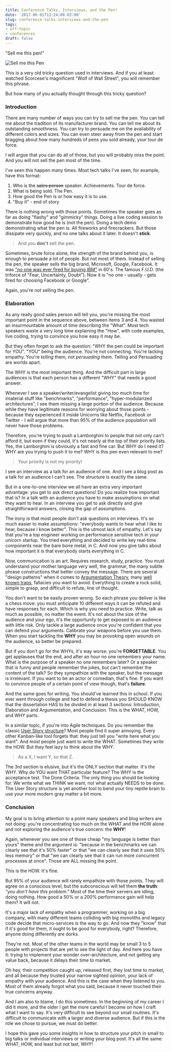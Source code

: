 ```yaml
---
title: Conference Talks, Interviews, and the Pen!
date: '2017-06-01T13:24:00-03:00'
slug: conference-talks-interviews-and-the-pen
tags:
- off-topic
- conferences
draft: false
---
```


"Sell me this pen!"

![Sell me this Pen](https://akitaonrails.s3.amazonaws.com/assets/image_asset/image/621/sell_me_this_pen.jpg)

This is a very old tricky question used in interviews. And if you at least watched Scorcese's magnificent "Wolf of Wall Street", you will remember this phrase.

But how many of you actually thought through this tricky question?

### Introduction

There are many number of ways you can try to sell me the pen. You can tell me about the tradition of its manufacturer brand. You can tell me about its outstanding smoothness. You can try to persuade me on the availability of different colors and sizes. You can even steer away from the pen and start bragging about how many hundreds of pens you sold already, your tour de force.

I will argue that you can do all of those, but you will probably miss the point. And you will not sell the pen most of the time.

I've seen this happen many times. Most tech talks I've seen, for example, have this format:

1. Who is the ~~sales person~~ speaker. Achievements. Tour de force.
2. What is being sold. The Pen.
3. How good the Pen is or how easy it is to use.
4. "Buy it" - end of story

There is nothing wrong with those points. Sometimes the speaker goes as far as doing "flashy" and "gimmicky" things. Doing a live coding session to demonstrate how good he is (not the pen). Doing a tech demo demonstrating what the pen is. All fireworks and firecrackers. But those dissipate very quickly, and no one talks about it later. It doesn't **stick**.

> And you **don't** sell the pen.

Sometimes, brute force alone, the strength of the brand behind you, is enough to persuade a lot of people. But not most of them. Instead of selling the pen, the speaker sells the big brand, Microsoft, Google, Facebook. It was ["no one was ever fired for buying IBM"](https://en.wikipedia.org/wiki/Fear,_uncertainty_and_doubt) in 60's. The famous F.U.D. (the triforce of "Fear, Uncertainty, Doubt"). Now it is "no one - usually - gets fired for choosing Facebook or Google".

Again, you're not selling the pen.

### Elaboration

As any really good sales person will tell you, you're missing the most important point in the sequence above, between items 3 and 4. You wasted an insurmountable amount of time describing the "What". Most tech speakers waste a very long time explaining the "How", with code examples, live coding, trying to convince you how easy it may be.

But they often forget to ask the question: "WHY the pen could be important for YOU". "YOU" being the audience. You're not connecting. You're lacking empathy. You're _telling_ them, not _persuading_ them. Telling and Persuading are worlds apart.

The WHY is the most important thing. And the difficult part in large audiences is that each person has a different "WHY" that needs a good answer.

Whenever I see a speaker/writer/evangelist giving too much time for imaterial stuff like "benchmarks", "performance", "hyper-modularized architectures", I see them missing a large portion of the audience. Because while they have legitimate reasons for worrying about those points - because they experienced it inside Unicorns like Netflix, Facebook or Twitter - I will argue that more than 95% of the audience population will never have those problems.

Therefore, you're trying to push a Lamborghini to people that not only can't afford it, but even if they could, it's not nearly at the top of their priority lists. Yes, the Lamborghini is obviously a fast and fine car. But WHY do I need it? WHY are you trying to push it to me? WHY is this pen even relevant to me?

> Your priority is not my priority!

I see an interview as a talk for an audience of one. And I see a blog post as a talk for an audience I can't see. The structure is exactly the same.

But in a one-to-one interview we all have an extra very important advantage: you get to ask direct questions! Do you realize how important that is? In a talk with an audience you have to make assumptions on what they want to hear. In an interview you get to ask directly and give straightforward answers, closing the gap of assumptions.

The irony is that most people don't ask questions on interviews. It's so much easier to make assumptions: "everybody wants to hear what I like to hear, because I know better". This is the utmost lack of empathy. Let's say that you're a top engineer working on performance sensitive tech in your unicorn startup. You tried everything and decided to write key real-time components near the bare bone metal, in C. And now you give talks about how important it is that everybody starts everything in C.

Now, communication is an art. Requires research, study, practice. You must understand your mother language very well, the grammar, the many subtle phrase constructions that better convey the message. There are several "design patterns" when it comes to [Argumentation Theory](https://en.wikipedia.org/wiki/Argumentation_theory), many [well known traps](https://en.wikipedia.org/wiki/List_of_fallacies), fallacies you want to avoid. Everything to create a rock solid, simple to grasp, and difficult to refute, line of thought.

You don't want to be easily proven wrong. So each phrase you deliver is like a chess move: you must anticipate 10 different ways it can be refuted and have responses for each. Which is why you need to practice. Write, talk as much as possible, no matter the event. It's not about the size of the audience and your ego, it's the opportunity to get exposed to an audience with little risk. Only tackle a large audience once you're confident that you can defend your arguments. Calibrate your weapons before you use them. When you start tackling the **WHY** you may be provoking open wounds on the audience, so better be prepared.

But if you don't go for the WHYs, it's way worse: you're **FORGETTABLE**. You get applauses that the end, and after an hour no one remembers your name. What is the purpose of a speaker no one remembers later? Or a speaker that is funny and people remember the jokes, but can't remember the content of the talk? So they sympathize with the speaker, but the message is irrelevant. If you want to be an actor or comedian, that's fine. If you want to convince people of a certain point of view though, that's **failure**.

And the same goes for writing. You should've learned this in school. If you ever went through college and had to defend a thesis you SHOULD KNOW that the dissertation HAS to be divided in at least 3 sections: Introduction, Elaboration and Argumentation, and Conclusion. This is the WHAT, HOW, and WHY parts.

In a similar topic, if you're into Agile techniques. Do you remember the classic [User Story structure](https://www.mountaingoatsoftware.com/agile/user-stories)? Most people find it super annoying. Every other Kanban-like tool forgets that: they just tell you "write here what you want". And most people just want to write the WHAT. Sometimes they write the HOW. But they feel lazy to think about the WHY.

> As a X, I want Y, so that Z.

The 3rd section is elusive, but it's the ONLY section that matter. It's the WHY. Why do YOU want THAT particular feature? The WHY is the acceptance test. The Done Criteria. The only thing you should be looking for. We write what we THINK we want, not what actually NEEDS to be done. The User Story structure is yet another tool to bend your tiny reptile brain to use your more modern gray matter a bit more.

### Conclusion

My goal  is to bring attention to a point many speakers and blog writers are not doing: you're concentrating too much on the WHAT and the HOW alone and not exploring the audience's true concern: the **WHY**!

Again, whenever you see one of those cheap "my language is better than yours" theme and the argument is: "because in the benchmarks we can clearly see that it's 50% faster" or that "we can clearly see that it uses 50% less memory" or that "we can clearly see that it can run more concurrent processes at once". Those are ALL missing the point.

This is the HOW. It's fine.

But 95% of your audience will rarely empathize with those points. They will agree on a conscious level, but the subconscious will tell them **the truth**: _"you don't have this problem."_ Most of the time their servers are idling, doing nothing. How good a 50% or a 200% performance gain will help them? It will not.

It's a major lack of empathy when a programmer, working on a big company, with many different teams colliding with big monoliths and legacy code decide that micro-services is the way to go. And now they "know" that if it's good for them, it ought to be good for everybody, right? Therefore, anyone doing differently are dorks.

They're not. Most of the other teams in the world may be small 3 to 5 people with projects that are yet to see the light of day. And here you have it: trying to implement your wonder over-architecture, and not getting any value back, because it delays their time to market.

Oh hey, their competition caught up, released first, they lost time to market, and all because they trusted your narrow sighted opinion, your lack of empathy with your audience. And this is the case when they listened to you. Most of them already forgot what you said, because it never touched their true concerns anyway.

And I am also to blame, I do this sometimes. In the beginning of my career I did it more, and the older I get the more careful I become on how I craft what I want to say. It's very difficult to see beyond our small routines. It's difficult to communicate with a larger and diverse audience. But if this is the role we chose to pursue, we must do better.

I hope this gave you some insights in how to structure your pitch in small to big talks or individual interviews or writing your blog post. It's all the same: WHAT, HOW, and least but not last, WHY!
